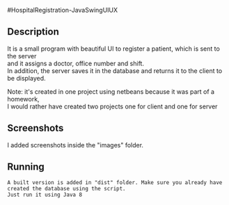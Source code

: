 #HospitalRegistration-JavaSwingUIUX


## Description
It is a small program with beautiful UI to register a patient, which is sent to the server   
and it assigns a doctor, office number and shift.  
In addition, the server saves it in the database and returns it to the client to be displayed.

Note: it's created in one project using netbeans because it was part of a homework,  
I would rather have created two projects one for client and one for server

## Screenshots
I added screenshots inside the "images" folder.

## Running
```
A built version is added in "dist" folder. Make sure you already have created the database using the script.
Just run it using Java 8
```